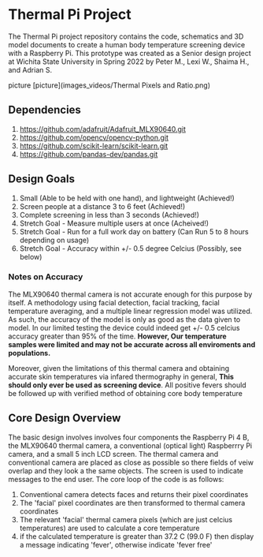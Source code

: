 # Thermal Pi Project
The Thermal Pi project repository contains the code, schematics and 3D model documents to create a human body temperature screening device with a Raspberry Pi.
This prototype was created as a Senior design project at Wichita State University in Spring 2022 by Peter M., Lexi W., Shaima H., and Adrian S.

picture [picture](images_videos/Thermal Pixels and Ratio.png)

## Dependencies

1) https://github.com/adafruit/Adafruit_MLX90640.git
2) https://github.com/opencv/opencv-python.git
3) https://github.com/scikit-learn/scikit-learn.git
4) https://github.com/pandas-dev/pandas.git

## Design Goals

1) Small (Able to be held with one hand), and lightweight (Achieved!)
2) Screen people at a distance 3 to 6 feet (Achieved!)
3) Complete screening in less than 3 seconds (Achieved!)
4) Stretch Goal - Measure multiple users at once (Acheived!)
5) Stretch Goal - Run for a full work day on battery (Can Run 5 to 8 hours depending on usage)
6) Stretch Goal - Accuracy within +/- 0.5 degree Celcius (Possibly, see below)

### Notes on Accuracy
The MLX90640 thermal camera is not accurate enough for this purpose by itself. A methodology using facial detection, facial tracking, facial temperature averaging, and a multiple linear regression model was utilized. As such, the accuracy of the model is only as good as the data given to model. In our limited testing the device could indeed get +/- 0.5 celcius accuracy greater than 95% of the time. **However, Our temperature samples were limited and may not be accurate across all enviroments and populations.**

Moreover, given the limitations of this thermal camera and obtaining accurate skin temperatures via infared thermography in general, **This should only ever be used as screening device**. All positive fevers should be followed up with verified method of obtaining core body temperature

## Core Design Overview
The basic design involves involves four components the Raspberry Pi 4 B, the MLX90640 thermal camera, a conventional (optical light) Raspberrry Pi camera, and a small 5 inch LCD screen. The thermal camera and conventional camera are placed as close as possible so there fields of veiw overlap and they look a the same objects. The screen is used to indicate messages to the end user. The core loop of the code is as follows:

1) Conventional camera detects faces and returns their pixel coordinates
2) The 'facial' pixel coordinates are then transformed to thermal camera coordinates
3) The relevant 'facial' thermal camera pixels (which are just celcius temperatures) are used to calculate a core temperature
4) if the calculated temperature is greater than 37.2 C (99.0 F) then display a message indicating 'fever', otherwise indicate 'fever free'




